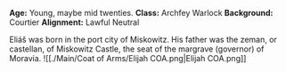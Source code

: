 **Age:** Young, maybe mid twenties.
**Class:** Archfey Warlock
**Background:** Courtier 
**Alignment:** Lawful Neutral


Eliáš was born in the port city of Miskowitz. His father was the zeman, or castellan, of Miskowitz Castle, the seat of the margrave (governor) of Moravia. 
![[./Main/Coat of Arms/Elijah COA.png|Elijah COA.png]]